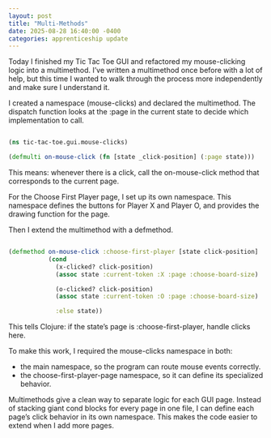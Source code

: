 ```yaml
---
layout: post
title: "Multi-Methods"
date: 2025-08-28 16:40:00 -0400
categories: apprenticeship update
---
```


Today I finished my Tic Tac Toe GUI and refactored my mouse-clicking logic into
a multimethod. I’ve written a multimethod once before with a lot of help, but
this time I wanted to walk through the process more independently and make sure
I understand it.

I created a namespace (mouse-clicks) and declared the multimethod. The dispatch
function looks at the :page in the current state to decide which implementation
to call.

```clojure

(ns tic-tac-toe.gui.mouse-clicks)

(defmulti on-mouse-click (fn [state _click-position] (:page state)))

```

This means: whenever there is a click, call the on-mouse-click method that
corresponds to the current page.

For the Choose First Player page, I set up its own namespace. This namespace
defines the buttons for Player X and Player O, and provides the drawing
function for the page.

Then I extend the multimethod with a defmethod.

```clojure

(defmethod on-mouse-click :choose-first-player [state click-position]
           (cond
             (x-clicked? click-position)
             (assoc state :current-token :X :page :choose-board-size)

             (o-clicked? click-position)
             (assoc state :current-token :O :page :choose-board-size)

             :else state))

```

This tells Clojure: if the state’s page is :choose-first-player, handle clicks
here.

To make this work, I required the mouse-clicks namespace in both:

- the main namespace, so the program can route mouse events correctly.
- the choose-first-player-page namespace, so it can define its specialized behavior.

Multimethods give a clean way to separate logic for each GUI page. Instead of
stacking giant cond blocks for every page in one file, I can define each page’s
click behavior in its own namespace. This makes the code easier to extend when
I add more pages.